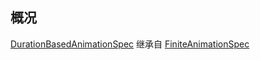 ## 概况

[DurationBasedAnimationSpec](/API/UI/Compose/Animation/DurationBasedAnimationSpec/README.md)
继承自 [FiniteAnimationSpec](/API/UI/Compose/Animation/FiniteAnimationSpec/README.md)
